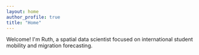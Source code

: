 ```yaml
---
layout: home
author_profile: true
title: "Home"
---
```


Welcome! I'm Ruth, a spatial data scientist focused on international student mobility and migration forecasting.
